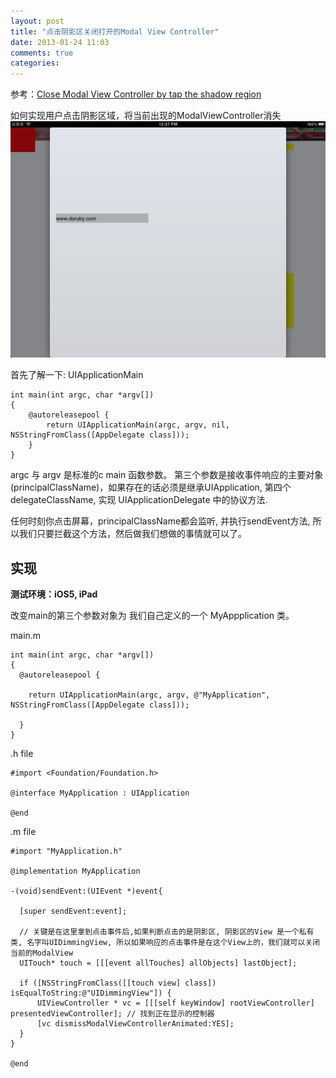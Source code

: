 ```yaml
---
layout: post
title: "点击阴影区关闭打开的Modal View Controller"
date: 2013-01-24 11:03
comments: true
categories: 
---
```


参考：[Close Modal View Controller by tap the shadow region](http://mengxiangping.com/?p=121)

如何实现用户点击阴影区域，将当前出现的ModalViewController消失
![modal view controller](/assets/modalViewC.png)


首先了解一下: UIApplicationMain

``` objc
int main(int argc, char *argv[]) 
{ 
    @autoreleasepool { 
        return UIApplicationMain(argc, argv, nil, NSStringFromClass([AppDelegate class])); 
    } 
}
```

argc 与 argv 是标准的c main 函数参数。 第三个参数是接收事件响应的主要对象(principalClassName)，如果存在的话必须是继承UIApplication, 第四个 delegateClassName, 实现 UIApplicationDelegate 中的协议方法.

任何时刻你点击屏幕，principalClassName都会监听, 并执行sendEvent方法, 所以我们只要拦截这个方法，然后做我们想做的事情就可以了。

## 实现

**测试环境：iOS5, iPad**

改变main的第三个参数对象为 我们自己定义的一个 MyAppplication 类。

main.m
``` objc
int main(int argc, char *argv[])
{
  @autoreleasepool {
    
    return UIApplicationMain(argc, argv, @"MyApplication", NSStringFromClass([AppDelegate class]));
    
  }
}
```

.h file
``` objc
#import <Foundation/Foundation.h>

@interface MyApplication : UIApplication

@end
```

.m file
``` objc
#import "MyApplication.h"

@implementation MyApplication

-(void)sendEvent:(UIEvent *)event{
 
  [super sendEvent:event];

  // 关键是在这里拿到点击事件后,如果判断点击的是阴影区, 阴影区的View 是一个私有类, 名字叫UIDimmingView, 所以如果响应的点击事件是在这个View上的，我们就可以关闭当前的ModalView
  UITouch* touch = [[[event allTouches] allObjects] lastObject];
  
  if ([NSStringFromClass([[touch view] class]) isEqualToString:@"UIDimmingView"]) {
      UIViewController * vc = [[[self keyWindow] rootViewController] presentedViewController]; // 找到正在显示的控制器
      [vc dismissModalViewControllerAnimated:YES];
  }
}

@end
```
